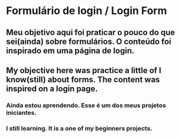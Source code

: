 # Formulário de login / Login Form

## Meu objetivo aqui foi praticar o pouco do que sei(ainda) sobre formulários. O conteúdo foi inspirado em uma página de login.

## My objective here was practice a little of I know(still) about forms. The content was inspired on a login page.

### Ainda estou aprendendo. Esse é um dos meus projetos iniciantes.

### I still learning. It is a one of my beginners projects.
